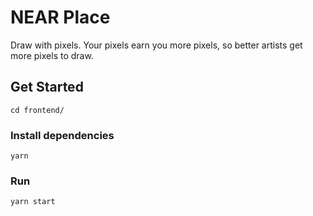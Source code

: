 # NEAR Place

Draw with pixels. Your pixels earn you more pixels, so better artists get more pixels to draw.

## Get Started
`cd frontend/`
### Install dependencies

`yarn`

### Run

`yarn start`
